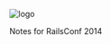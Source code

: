 ![logo](http://railsconf.com/assets/header_nav-abde493c8e96f0654446243c82f50560.jpg)

Notes for RailsConf 2014
